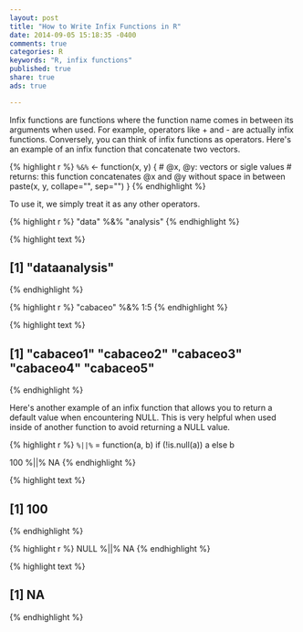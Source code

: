 ```yaml
---
layout: post
title: "How to Write Infix Functions in R"
date: 2014-09-05 15:18:35 -0400
comments: true
categories: R
keywords: "R, infix functions"
published: true
share: true
ads: true

---
```

Infix functions are functions where the function name comes in between its arguments when used. For example, operators like + and - are actually infix functions. Conversely, you can think of infix functions as operators. Here's an example of an infix function that concatenate two vectors.

{% highlight r %}
`%&%` <- function(x, y) { 
        # @x, @y: vectors or sigle values
        # returns: this function concatenates @x and @y without space in between
        paste(x, y, collape="", sep="")
}
{% endhighlight %}

To use it, we simply treat it as any other operators.

{% highlight r %}
"data" %&% "analysis"
{% endhighlight %}



{% highlight text %}
## [1] "dataanalysis"
{% endhighlight %}



{% highlight r %}
"cabaceo" %&% 1:5
{% endhighlight %}



{% highlight text %}
## [1] "cabaceo1" "cabaceo2" "cabaceo3" "cabaceo4" "cabaceo5"
{% endhighlight %}

Here's another example of an infix function that allows you to return a default value when encountering NULL. This is very helpful when used inside of another function to avoid returning a NULL value.

{% highlight r %}
`%||%` = function(a, b) if (!is.null(a)) a else b

100 %||% NA
{% endhighlight %}



{% highlight text %}
## [1] 100
{% endhighlight %}



{% highlight r %}
NULL %||% NA
{% endhighlight %}



{% highlight text %}
## [1] NA
{% endhighlight %}
